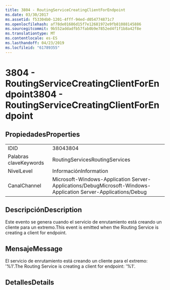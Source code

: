 ```yaml
---
title: 3804 - RoutingServiceCreatingClientForEndpoint
ms.date: 03/30/2017
ms.assetid: f53304b0-1201-4fff-94ed-d054774871c7
ms.openlocfilehash: af78de01686d15f7e12681972e9fb81088145886
ms.sourcegitcommit: 9b552addadfb57fab0b9e7852ed4f1f1b8a42f8e
ms.translationtype: MT
ms.contentlocale: es-ES
ms.lasthandoff: 04/23/2019
ms.locfileid: "61789355"
---
```

# <a name="3804---routingservicecreatingclientforendpoint"></a><span data-ttu-id="64706-102">3804 - RoutingServiceCreatingClientForEndpoint</span><span class="sxs-lookup"><span data-stu-id="64706-102">3804 - RoutingServiceCreatingClientForEndpoint</span></span>
## <a name="properties"></a><span data-ttu-id="64706-103">Propiedades</span><span class="sxs-lookup"><span data-stu-id="64706-103">Properties</span></span>  
  
|||  
|-|-|  
|<span data-ttu-id="64706-104">ID</span><span class="sxs-lookup"><span data-stu-id="64706-104">ID</span></span>|<span data-ttu-id="64706-105">3804</span><span class="sxs-lookup"><span data-stu-id="64706-105">3804</span></span>|  
|<span data-ttu-id="64706-106">Palabras clave</span><span class="sxs-lookup"><span data-stu-id="64706-106">Keywords</span></span>|<span data-ttu-id="64706-107">RoutingServices</span><span class="sxs-lookup"><span data-stu-id="64706-107">RoutingServices</span></span>|  
|<span data-ttu-id="64706-108">Nivel</span><span class="sxs-lookup"><span data-stu-id="64706-108">Level</span></span>|<span data-ttu-id="64706-109">Información</span><span class="sxs-lookup"><span data-stu-id="64706-109">Information</span></span>|  
|<span data-ttu-id="64706-110">Canal</span><span class="sxs-lookup"><span data-stu-id="64706-110">Channel</span></span>|<span data-ttu-id="64706-111">Microsoft-Windows-Application Server-Applications/Debug</span><span class="sxs-lookup"><span data-stu-id="64706-111">Microsoft-Windows-Application Server-Applications/Debug</span></span>|  
  
## <a name="description"></a><span data-ttu-id="64706-112">Descripción</span><span class="sxs-lookup"><span data-stu-id="64706-112">Description</span></span>  
 <span data-ttu-id="64706-113">Este evento se genera cuando el servicio de enrutamiento está creando un cliente para un extremo.</span><span class="sxs-lookup"><span data-stu-id="64706-113">This event is emitted when the Routing Service is creating a client for endpoint.</span></span>  
  
## <a name="message"></a><span data-ttu-id="64706-114">Mensaje</span><span class="sxs-lookup"><span data-stu-id="64706-114">Message</span></span>  
 <span data-ttu-id="64706-115">El servicio de enrutamiento está creando un cliente para el extremo: '%1'.</span><span class="sxs-lookup"><span data-stu-id="64706-115">The Routing Service is creating a client for endpoint: '%1'.</span></span>  
  
## <a name="details"></a><span data-ttu-id="64706-116">Detalles</span><span class="sxs-lookup"><span data-stu-id="64706-116">Details</span></span>
